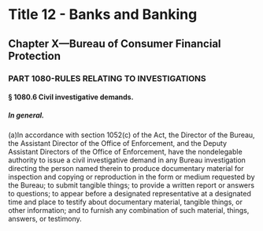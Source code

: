 
# Title 12 - Banks and Banking
## Chapter X—Bureau of Consumer Financial Protection
### PART 1080-RULES RELATING TO INVESTIGATIONS
#### § 1080.6 Civil investigative demands.
##### In general.

(a)In accordance with section 1052(c) of the Act, the Director of the Bureau, the Assistant Director of the Office of Enforcement, and the Deputy Assistant Directors of the Office of Enforcement, have the nondelegable authority to issue a civil investigative demand in any Bureau investigation directing the person named therein to produce documentary material for inspection and copying or reproduction in the form or medium requested by the Bureau; to submit tangible things; to provide a written report or answers to questions; to appear before a designated representative at a designated time and place to testify about documentary material, tangible things, or other information; and to furnish any combination of such material, things, answers, or testimony.

